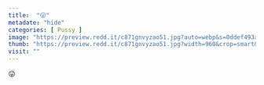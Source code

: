 ```yaml
---
title:  "😛"
metadate: "hide"
categories: [ Pussy ]
image: "https://preview.redd.it/c871gnvyzao51.jpg?auto=webp&s=0ddef493ab5f240d4008c2228c006bcca542e49b"
thumb: "https://preview.redd.it/c871gnvyzao51.jpg?width=960&crop=smart&auto=webp&s=0c34c2e158d5788ae7674a4269342b4f59774fde"
visit: ""
---
```

😛
